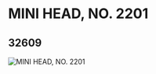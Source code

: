 # MINI HEAD, NO. 2201
## 32609
![MINI HEAD, NO. 2201](https://lc-www-live-s.legocdn.com/media/bricks/5/2/6182275.jpg)